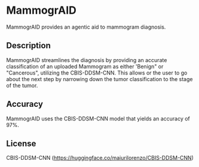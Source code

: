 # MammogrAID

MammogrAID provides an agentic aid to mammogram diagnosis.

## Description

MammogrAID streamlines the diagnosis by providing an accurate classification of an uploaded Mammogram as either 'Benign" or "Cancerous", utilizing the CBIS-DDSM-CNN. This allows or the user to go about the next step by narrowing down the tumor classification to the stage of the tumor. 

## Accuracy

MammogrAID uses the CBIS-DDSM-CNN model that yields an accuracy of 97%. 

## License

CBIS-DDSM-CNN (https://huggingface.co/maiurilorenzo/CBIS-DDSM-CNN)
